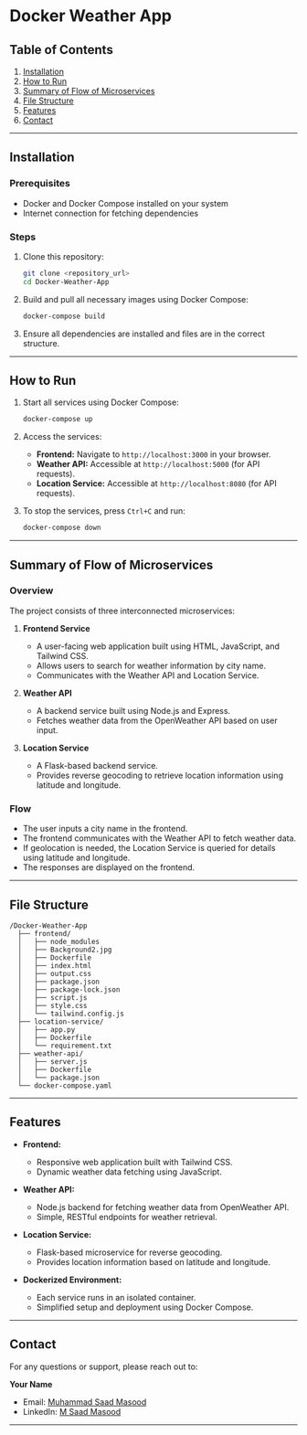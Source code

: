 # Docker Weather App

## Table of Contents
1. [Installation](#installation)
2. [How to Run](#how-to-run)
3. [Summary of Flow of Microservices](#summary-of-flow-of-microservices)
4. [File Structure](#file-structure)
5. [Features](#features)
6. [Contact](#contact)

---

## Installation

### Prerequisites
- Docker and Docker Compose installed on your system
- Internet connection for fetching dependencies

### Steps
1. Clone this repository:
   ```bash
   git clone <repository_url>
   cd Docker-Weather-App
   ```
2. Build and pull all necessary images using Docker Compose:
   ```bash
   docker-compose build
   ```
3. Ensure all dependencies are installed and files are in the correct structure.

---

## How to Run

1. Start all services using Docker Compose:
   ```bash
   docker-compose up
   ```
2. Access the services:
   - **Frontend:** Navigate to `http://localhost:3000` in your browser.
   - **Weather API:** Accessible at `http://localhost:5000` (for API requests).
   - **Location Service:** Accessible at `http://localhost:8080` (for API requests).

3. To stop the services, press `Ctrl+C` and run:
   ```bash
   docker-compose down
   ```

---

## Summary of Flow of Microservices

### Overview
The project consists of three interconnected microservices:

1. **Frontend Service**
   - A user-facing web application built using HTML, JavaScript, and Tailwind CSS.
   - Allows users to search for weather information by city name.
   - Communicates with the Weather API and Location Service.

2. **Weather API**
   - A backend service built using Node.js and Express.
   - Fetches weather data from the OpenWeather API based on user input.

3. **Location Service**
   - A Flask-based backend service.
   - Provides reverse geocoding to retrieve location information using latitude and longitude.

### Flow
- The user inputs a city name in the frontend.
- The frontend communicates with the Weather API to fetch weather data.
- If geolocation is needed, the Location Service is queried for details using latitude and longitude.
- The responses are displayed on the frontend.

---

## File Structure

```plaintext
/Docker-Weather-App
  ├── frontend/
  │   ├── node_modules
  │   ├── Background2.jpg
  │   ├── Dockerfile
  │   ├── index.html
  │   ├── output.css
  │   ├── package.json
  │   ├── package-lock.json
  │   ├── script.js
  │   ├── style.css
  │   └── tailwind.config.js
  ├── location-service/
  │   ├── app.py
  │   ├── Dockerfile
  │   └── requirement.txt
  ├── weather-api/
  │   ├── server.js
  │   ├── Dockerfile
  │   └── package.json
  └── docker-compose.yaml
```

---

## Features

- **Frontend:**
  - Responsive web application built with Tailwind CSS.
  - Dynamic weather data fetching using JavaScript.

- **Weather API:**
  - Node.js backend for fetching weather data from OpenWeather API.
  - Simple, RESTful endpoints for weather retrieval.

- **Location Service:**
  - Flask-based microservice for reverse geocoding.
  - Provides location information based on latitude and longitude.

- **Dockerized Environment:**
  - Each service runs in an isolated container.
  - Simplified setup and deployment using Docker Compose.

---

## Contact

For any questions or support, please reach out to:

**Your Name**
- Email: [Muhammad Saad Masood](mailto:saadq10922@gmail.com)
- LinkedIn: [M Saad Masood](https://www.linkedin.com/in/m-saadmasood)

---

